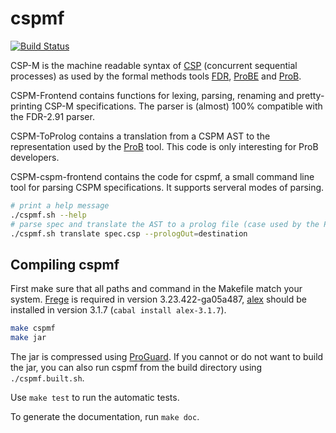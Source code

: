 # cspmf

[![Build Status](https://travis-ci.org/mabre/cspmf.svg?branch=frege)](https://travis-ci.org/mabre/cspmf)

CSP-M is the machine readable syntax of [CSP](https://en.wikipedia.org/wiki/Communicating_sequential_processes) (concurrent sequential processes) as
used by the formal methods tools [FDR](http://www.fsel.com/software.html), [ProBE](http://www.fsel.com/software.html) and [ProB](http://www.stups.uni-duesseldorf.de/ProB/).

CSPM-Frontend contains functions for lexing, parsing, renaming and
pretty-printing CSP-M specifications. The parser is (almost) 100% compatible
with the FDR-2.91 parser.

CSPM-ToProlog contains a translation from a CSPM AST to the representation used
by the [ProB](http://www.stups.uni-duesseldorf.de/ProB/) tool. This
code is only interesting for ProB developers.

CSPM-cspm-frontend contains the code for cspmf, a small command line tool for
parsing CSPM specifications. It supports serveral modes of parsing.

```bash
# print a help message
./cspmf.sh --help
# parse spec and translate the AST to a prolog file (case used by the ProB-Tool)
./cspmf.sh translate spec.csp --prologOut=destination
```

## Compiling cspmf

First make sure that all paths and command in the Makefile match your system.
[Frege](https://github.com/Frege/frege/releases) is required in version
3.23.422-ga05a487, [alex](https://hackage.haskell.org/package/alex) should be
installed in version 3.1.7 (`cabal install alex-3.1.7`).

```bash
make cspmf
make jar
```

The jar is compressed using [ProGuard](http://proguard.sourceforge.net). If you cannot or do not want to build the jar, you can also run cspmf from the build directory using `./cspmf.built.sh`.

Use `make test` to run the automatic tests.

To generate the documentation, run `make doc`.
